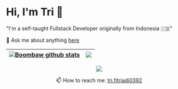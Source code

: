 # Hi, I'm Tri 👋

"I'm a self-taught Fullstack Developer originally from Indonesia 🇮🇩"


💬 Ask me about anything [here](https://github.com/boombaw/boombaw/issues)

 
| <a href="https://github.com/boombaw/github-readme-stats"><img align="center" src="https://github-readme-stats.vercel.app/api?username=boombaw&show_icons=true&include_all_commits=true&theme=buefy&hide_border=true&count_private=true" alt="Boombaw github stats" /></a> | <a href="https://github.com/boombaw/github-readme-stats"><img align="center" src="https://github-readme-stats.vercel.app/api/top-langs/?username=boombaw&layout=compact&theme=buefy&hide_border=true" /></a> |
| ------------- | ------------- |

<p align='center'>
   <a href="https://www.linkedin.com/in/tri-fitriadi">
       <img src="https://img.shields.io/badge/linkedin-%230077B5.svg?&style=for-the-badge&logo=linkedin&logoColor=white"/>
   </a>
</p>  


<p align='center'>
   📫 How to reach me: <a href='mailto:tri.fitriadi0392@gmail.com'>tri.fitriadi0392</a>
</p>

<!--
**boombaw/boombaw** is a ✨ _special_ ✨ repository because its `README.md` (this file) appears on your GitHub profile.

Here are some ideas to get you started:

- 🔭 I’m currently working on ...
- 🌱 I’m currently learning ...
- 👯 I’m looking to collaborate on ...
- 🤔 I’m looking for help with ...
- 💬 Ask me about ...
- 📫 How to reach me: ...
- 😄 Pronouns: ...
- ⚡ Fun fact: ...
-->
